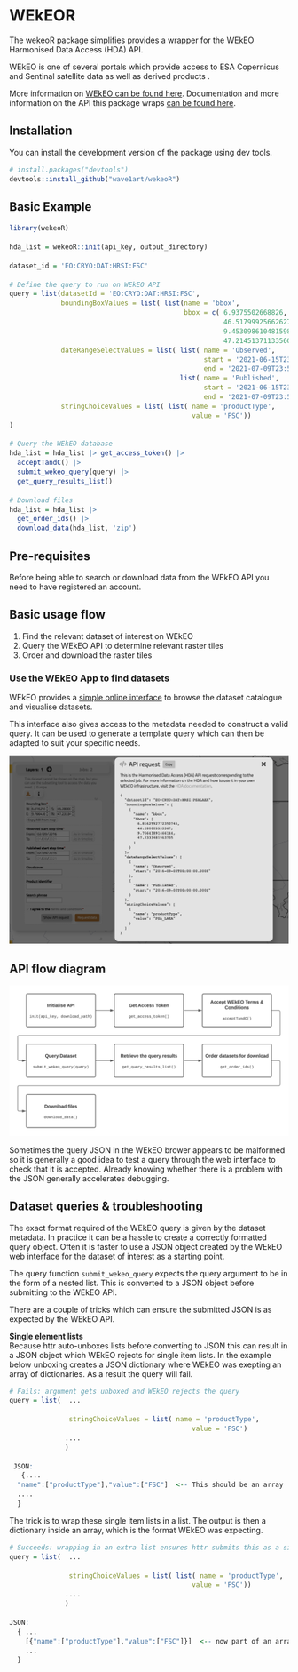 # WEkEOR

The wekeoR package simplifies provides a wrapper for the WEkEO Harmonised Data Access (HDA) API. 

WEkEO is one of several portals which provide access to ESA Copernicus and Sentinal satellite data as well as derived products    . 

More information on [WEkEO can be found here]("https://www.wekeo.eu"). Documentation and more information on the API this package wraps [can be found here]('https://www.wekeo.eu/docs/harmonised-data-access-api#authentication'). 

## Installation
You can install the development version of the package using dev tools.
```r
# install.packages("devtools")
devtools::install_github("wave1art/wekeoR")
```


## Basic Example
```r
library(wekeoR)

hda_list = wekeoR::init(api_key, output_directory)

dataset_id = 'EO:CRYO:DAT:HRSI:FSC'

# Define the query to run on WEkEO API
query = list(datasetId = 'EO:CRYO:DAT:HRSI:FSC',
             boundingBoxValues = list( list(name = 'bbox',
                                            bbox = c( 6.9375502668826,
                                                      46.51799925662627,
                                                      9.453098610481598,
                                                      47.214513711335606))),
             dateRangeSelectValues = list( list( name = 'Observed',
                                                 start = '2021-06-15T23:59:59.999Z',
                                                 end = '2021-07-09T23:59:59.999Z'),
                                           list( name = 'Published',
                                                 start = '2021-06-15T23:59:59.999Z',
                                                 end = '2021-07-09T23:59:59.999Z')),
             stringChoiceValues = list( list( name = 'productType',
                                              value = 'FSC'))
)
  
# Query the WEkEO database
hda_list = hda_list |> get_access_token() |>
  acceptTandC() |>
  submit_wekeo_query(query) |>
  get_query_results_list()

# Download files 
hda_list = hda_list |>  
  get_order_ids() |> 
  download_data(hda_list, 'zip')

```

## Pre-requisites
Before being able to search or download data from the WEkEO API you need to have registered an account. 


## Basic usage flow
1. Find the relevant dataset of interest on WEkEO
2. Query the WEkEO API to determine relevant raster tiles 
3. Order and download the raster tiles


### Use the WEkEO App to find datasets
WEkEO provides a [simple online interface]("https://www.wekeo.eu/data?view=viewer&t=1627776000000&z=0&center=0%2C24.4152&zoom=10.49&initial=1") to browse the dataset catalogue and visualise datasets.

This interface also gives access to the metadata needed to construct a valid query. It can be used to generate a template query which can then be adapted to suit your specific needs.

![WEkEO browser interface - API Query template example](https://github.com/Wave1art/wekeoR/blob/f04be1f7a4fbce51377fe0b4a951b86d881505ab/img/WEkEO%20API%20query.png)
## API flow diagram
![API flow and WEkEOR function calls](https://github.com/Wave1art/wekeoR/blob/34a8077b4dbdcf7530fa5292bf593536a7454bae/img/WEkEO%20API%20flow.png)

Sometimes the query JSON in the WEkEO brower appears to be malformed so it is generally a good idea to test a query through the web interface to check that it is accepted. Already knowing whether there is a problem with the JSON generally accelerates debugging. 

## Dataset queries & troubleshooting
The exact format required of the WEkEO query is given by the dataset metadata. In practice it can be a hassle to create a correctly formatted query object. Often it is faster to use a JSON object created by the WEkEO web interface for the dataset of interest as a starting point. 

The query function `submit_wekeo_query` expects the query argument to be in the form of a nested list. This is converted to a JSON object before submitting to the WEkEO API. 

There are a couple of tricks which can ensure the submitted JSON is as expected by the WEkEO API. 

**Single element lists**  
Because httr auto-unboxes lists before converting to JSON this can result in a JSON object which WEkEO rejects for single item lists. In the example below unboxing creates a JSON dictionary where WEkEO was exepting an array of dictionaries. As a result the query will fail.
```r
# Fails: argument gets unboxed and WEkEO rejects the query
query = list(  ...
              
               stringChoiceValues = list( name = 'productType',
                                              value = 'FSC')
              ....
              )

 JSON:
   {....
  "name":["productType"],"value":["FSC"]  <-- This should be an array
  ....
  } 
```

The trick is to wrap these single item lists in a list. The output is then a dictionary inside an array, which is the format WEkEO was expecting.
```r
# Succeeds: wrapping in an extra list ensures httr submits this as a single element JSON array
query = list(  ...
              
               stringChoiceValues = list( list( name = 'productType',
                                              value = 'FSC'))
              ....
              )
 
JSON:
  { ...
    [{"name":["productType"],"value":["FSC"]}]  <-- now part of an array as required
    ...
  }
```

